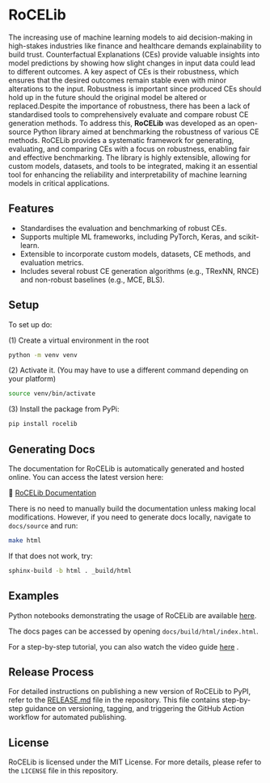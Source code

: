 # RoCELib

The increasing use of machine learning models to aid decision-making in high-stakes industries like finance and
healthcare demands explainability to build trust. Counterfactual Explanations (CEs) provide valuable insights into model
predictions by showing how slight changes in input data could lead to different outcomes. A key aspect of CEs is their
robustness, which ensures that the desired outcomes remain stable even with minor alterations to the input. Robustness
is important since produced CEs should hold up in the future should the original model be altered or replaced.Despite
the importance of robustness, there has been a lack of standardised tools to comprehensively evaluate and compare robust
CE generation methods. To address this, **RoCELib** was developed as an open-source Python library aimed at benchmarking
the robustness of various CE methods. RoCELib provides a systematic framework for generating, evaluating, and comparing
CEs with a focus on robustness, enabling fair and effective benchmarking. The library is highly extensible, allowing for
custom models, datasets, and tools to be integrated, making it an essential tool for enhancing the reliability and
interpretability of machine learning models in critical applications.

## Features

- Standardises the evaluation and benchmarking of robust CEs.
- Supports multiple ML frameworks, including PyTorch, Keras, and scikit-learn.
- Extensible to incorporate custom models, datasets, CE methods, and evaluation metrics.
- Includes several robust CE generation algorithms (e.g., TRexNN, RNCE) and non-robust baselines (e.g., MCE, BLS).

## Setup

To set up do:

(1) Create a virtual environment in the root

```bash
python -m venv venv
```

(2) Activate it. (You may have to use a different command depending on your platform)

```bash
source venv/bin/activate
```

(3) Install the package from PyPi:

```bash
pip install rocelib
```

## Generating Docs

The documentation for RoCELib is automatically generated and hosted online. You can access the latest version here:

🔗 [RoCELib Documentation](https://jstadl.github.io/RoCELib/rocelib.html)

There is no need to manually build the documentation unless making local modifications. However, if you need to generate docs locally, navigate to `docs/source` and run:

```bash
make html
```

If that does not work, try:

```bash
sphinx-build -b html . _build/html
```

## Examples

Python notebooks demonstrating the usage of RoCELib are
available [here](https://github.com/RoCELib/RoCELib/tree/main/examples).

The docs pages can be accessed by opening ```docs/build/html/index.html```.

For a step-by-step tutorial, you can also watch the video guide [here](https://youtu.be/z9pbCFg9xVA?si=MjgZPDVBMumQ7ccu)
.

## Release Process

For detailed instructions on publishing a new version of RoCELib to PyPI, refer to the [RELEASE.md](RELEASE.md) file in the repository. This file contains step-by-step guidance on versioning, tagging, and triggering the GitHub Action workflow for automated publishing.

## License

RoCELib is licensed under the MIT License. For more details, please refer to the `LICENSE` file in this repository.
